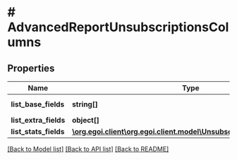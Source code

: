 # # AdvancedReportUnsubscriptionsColumns

## Properties

Name | Type | Description | Notes
------------ | ------------- | ------------- | -------------
**list_base_fields** | **string[]** | Array of base fields | 
**list_extra_fields** | **object[]** |  | 
**list_stats_fields** | [**\org.egoi.client\org.egoi.client.model\UnsubscriptionsListStatsFields**](UnsubscriptionsListStatsFields.md) |  | 

[[Back to Model list]](../../README.md#documentation-for-models) [[Back to API list]](../../README.md#documentation-for-api-endpoints) [[Back to README]](../../README.md)


